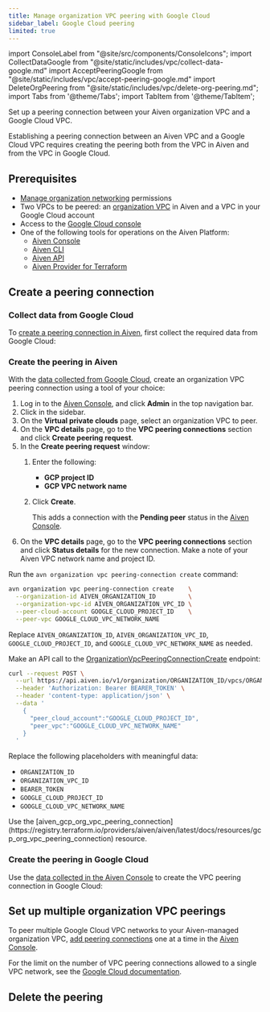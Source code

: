 ```yaml
---
title: Manage organization VPC peering with Google Cloud
sidebar_label: Google Cloud peering
limited: true
---
```


import ConsoleLabel from "@site/src/components/ConsoleIcons";
import CollectDataGoogle from "@site/static/includes/vpc/collect-data-google.md"
import AcceptPeeringGoogle from "@site/static/includes/vpc/accept-peering-google.md"
import DeleteOrgPeering from "@site/static/includes/vpc/delete-org-peering.md";
import Tabs from '@theme/Tabs';
import TabItem from '@theme/TabItem';

Set up a peering connection between your Aiven organization VPC and a Google Cloud VPC.

Establishing a peering connection between an Aiven VPC and a Google Cloud VPC requires
creating the peering both from the VPC in Aiven and from the VPC in Google Cloud.

## Prerequisites

- [Manage organization networking](/docs/platform/concepts/permissions#organization-permissions)
  permissions
- Two VPCs to be peered: an
  [organization VPC](/docs/platform/howto/manage-organization-vpc#create-an-organization-vpc)
  in Aiven and a VPC in your Google Cloud account
- Access to the [Google Cloud console](https://console.cloud.google.com/)
- One of the following tools for operations on the Aiven Platform:
  - [Aiven Console](https://console.aiven.io/)
  - [Aiven CLI](/docs/tools/cli)
  - [Aiven API](/docs/tools/api)
  - [Aiven Provider for Terraform](/docs/tools/terraform)

## Create a peering connection

### Collect data from Google Cloud

To
[create a peering connection in Aiven](/docs/platform/howto/manage-org-vpc-peering-google#create-the-peering-in-aiven),
first collect the required data from Google Cloud:

<CollectDataGoogle/>

### Create the peering in Aiven

With the
[data collected from Google Cloud](/docs/platform/howto/manage-org-vpc-peering-google#collect-data-from-google-cloud),
create an organization VPC peering connection using a tool of your choice:

<Tabs groupId="group1">
<TabItem value="console" label="Aiven Console" default>

1. Log in to the [Aiven Console](https://console.aiven.io/), and click **Admin** in the
   top navigation bar.
1. Click <ConsoleLabel name="vpcs"/> in the sidebar.
1. On the **Virtual private clouds** page, select an organization VPC to peer.
1. On the **VPC details** page, go to the **VPC peering connections** section and
   click **Create peering request**.
1. In the **Create peering request** window:
   1. Enter the following:
      - **GCP project ID**
      - **GCP VPC network name**
   1. Click **Create**.

      This adds a connection with the **Pending peer** status in the
      [Aiven Console](https://console.aiven.io/).
1. On the **VPC details** page, go to the **VPC peering connections** section and click
   **Status details** for the new connection. Make a note of your Aiven VPC network name
   and project ID.

</TabItem>
<TabItem value="cli" label="Aiven CLI">

Run the `avn organization vpc peering-connection create` command:

```bash
avn organization vpc peering-connection create    \
  --organization-id AIVEN_ORGANIZATION_ID         \
  --organization-vpc-id AIVEN_ORGANIZATION_VPC_ID \
  --peer-cloud-account GOOGLE_CLOUD_PROJECT_ID    \
  --peer-vpc GOOGLE_CLOUD_VPC_NETWORK_NAME
```

Replace `AIVEN_ORGANIZATION_ID`, `AIVEN_ORGANIZATION_VPC_ID`, `GOOGLE_CLOUD_PROJECT_ID`,
and `GOOGLE_CLOUD_VPC_NETWORK_NAME` as needed.

</TabItem>
<TabItem value="api" label="Aiven API">

Make an API call to the
[OrganizationVpcPeeringConnectionCreate](https://api.aiven.io/doc/#tag/Organization_Vpc/operation/OrganizationVpcPeeringConnectionCreate)
endpoint:

```bash
curl --request POST \
  --url https://api.aiven.io/v1/organization/ORGANIZATION_ID/vpcs/ORGANIZATION_VPC_ID/peering-connections \
  --header 'Authorization: Bearer BEARER_TOKEN' \
  --header 'content-type: application/json' \
  --data '
    {
      "peer_cloud_account":"GOOGLE_CLOUD_PROJECT_ID",
      "peer_vpc":"GOOGLE_CLOUD_VPC_NETWORK_NAME"
    }
  '
```

Replace the following placeholders with meaningful data:

- `ORGANIZATION_ID`
- `ORGANIZATION_VPC_ID`
- `BEARER_TOKEN`
- `GOOGLE_CLOUD_PROJECT_ID`
- `GOOGLE_CLOUD_VPC_NETWORK_NAME`

</TabItem>
<TabItem value="tf" label="Aiven Provider for Terraform">
Use the
[aiven_gcp_org_vpc_peering_connection](https://registry.terraform.io/providers/aiven/aiven/latest/docs/resources/gcp_org_vpc_peering_connection)
resource.
</TabItem>
</Tabs>

### Create the peering in Google Cloud

Use the
[data collected in the Aiven Console](/docs/platform/howto/manage-org-vpc-peering-google#create-the-peering-in-aiven)
to create the VPC peering connection in Google Cloud:

<AcceptPeeringGoogle/>

## Set up multiple organization VPC peerings

To peer multiple Google Cloud VPC networks to your Aiven-managed organization VPC,
[add peering connections](/docs/platform/howto/manage-org-vpc-peering-google#create-a-peering-connection)
one at a time in the [Aiven Console](https://console.aiven.io).

For the limit on the number of VPC peering connections allowed to a single VPC network,
see the [Google Cloud documentation](https://cloud.google.com/vpc/docs/quota).

## Delete the peering

<DeleteOrgPeering/>
